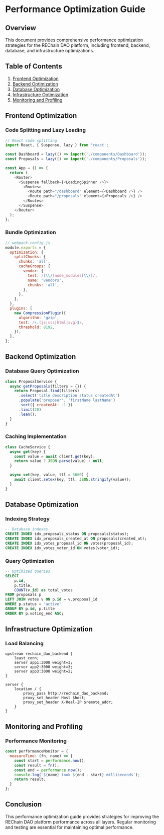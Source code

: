 # Performance Optimization Guide

## Overview

This document provides comprehensive performance optimization strategies for the REChain DAO platform, including frontend, backend, database, and infrastructure optimizations.

## Table of Contents

1. [Frontend Optimization](#frontend-optimization)
2. [Backend Optimization](#backend-optimization)
3. [Database Optimization](#database-optimization)
4. [Infrastructure Optimization](#infrastructure-optimization)
5. [Monitoring and Profiling](#monitoring-and-profiling)

## Frontend Optimization

### Code Splitting and Lazy Loading
```javascript
// React code splitting
import React, { Suspense, lazy } from 'react';

const Dashboard = lazy(() => import('./components/Dashboard'));
const Proposals = lazy(() => import('./components/Proposals'));

const App = () => {
  return (
    <Router>
      <Suspense fallback={<LoadingSpinner />}>
        <Routes>
          <Route path="/dashboard" element={<Dashboard />} />
          <Route path="/proposals" element={<Proposals />} />
        </Routes>
      </Suspense>
    </Router>
  );
};
```

### Bundle Optimization
```javascript
// webpack.config.js
module.exports = {
  optimization: {
    splitChunks: {
      chunks: 'all',
      cacheGroups: {
        vendor: {
          test: /[\\/]node_modules[\\/]/,
          name: 'vendors',
          chunks: 'all',
        },
      },
    },
  },
  plugins: [
    new CompressionPlugin({
      algorithm: 'gzip',
      test: /\.(js|css|html|svg)$/,
      threshold: 8192,
    }),
  ],
};
```

## Backend Optimization

### Database Query Optimization
```javascript
class ProposalService {
  async getProposals(filters = {}) {
    return Proposal.find(filters)
      .select('title description status createdAt')
      .populate('proposer', 'firstName lastName')
      .sort({ createdAt: -1 })
      .limit(20)
      .lean();
  }
}
```

### Caching Implementation
```javascript
class CacheService {
  async get(key) {
    const value = await client.get(key);
    return value ? JSON.parse(value) : null;
  }

  async set(key, value, ttl = 3600) {
    await client.setex(key, ttl, JSON.stringify(value));
  }
}
```

## Database Optimization

### Indexing Strategy
```sql
-- Database indexes
CREATE INDEX idx_proposals_status ON proposals(status);
CREATE INDEX idx_proposals_created_at ON proposals(created_at);
CREATE INDEX idx_votes_proposal_id ON votes(proposal_id);
CREATE INDEX idx_votes_voter_id ON votes(voter_id);
```

### Query Optimization
```sql
-- Optimized queries
SELECT 
    p.id,
    p.title,
    COUNT(v.id) as total_votes
FROM proposals p
LEFT JOIN votes v ON p.id = v.proposal_id
WHERE p.status = 'active'
GROUP BY p.id, p.title
ORDER BY p.voting_end ASC;
```

## Infrastructure Optimization

### Load Balancing
```nginx
upstream rechain_dao_backend {
    least_conn;
    server app1:3000 weight=3;
    server app2:3000 weight=3;
    server app3:3000 weight=2;
}

server {
    location / {
        proxy_pass http://rechain_dao_backend;
        proxy_set_header Host $host;
        proxy_set_header X-Real-IP $remote_addr;
    }
}
```

## Monitoring and Profiling

### Performance Monitoring
```javascript
const performanceMonitor = {
  measureTime: (fn, name) => {
    const start = performance.now();
    const result = fn();
    const end = performance.now();
    console.log(`${name} took ${end - start} milliseconds`);
    return result;
  }
};
```

## Conclusion

This performance optimization guide provides strategies for improving the REChain DAO platform performance across all layers. Regular monitoring and testing are essential for maintaining optimal performance.